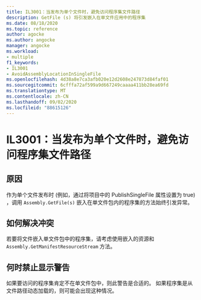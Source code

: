 ```yaml
---
title: IL3001：当发布为单个文件时，避免访问程序集文件路径
description: GetFile (s) 将引发嵌入在单文件应用中的程序集
ms.date: 08/18/2020
ms.topic: reference
author: agocke
ms.author: angocke
manager: angocke
ms.workload:
- multiple
f1_keywords:
- IL3001
- AvoidAssemblyLocationInSingleFile
ms.openlocfilehash: 4d38a8e7ca3afb020e12d2608e247873d84faf01
ms.sourcegitcommit: 6cfffa72af599a9d667249caaaa411bb28ea69fd
ms.translationtype: MT
ms.contentlocale: zh-CN
ms.lasthandoff: 09/02/2020
ms.locfileid: "88615126"
---
```

# <a name="il3001-avoid-accessing-assembly-file-path-when-publishing-as-a-single-file"></a>IL3001：当发布为单个文件时，避免访问程序集文件路径

## <a name="cause"></a>原因

作为单个文件发布时 (例如，通过将项目中的 PublishSingleFile 属性设置为 true) ，调用 `Assembly.GetFile(s)` 嵌入在单文件包内的程序集的方法始终引发异常。

## <a name="how-to-fix-violations"></a>如何解决冲突

若要将文件嵌入单文件包中的程序集，请考虑使用嵌入的资源和 `Assembly.GetManifestResourceStream` 方法。

## <a name="when-to-suppress-warnings"></a>何时禁止显示警告

如果要访问的程序集肯定不在单文件包中，则此警告是合适的。 如果程序集是从文件路径动态加载的，则可能会出现这种情况。
